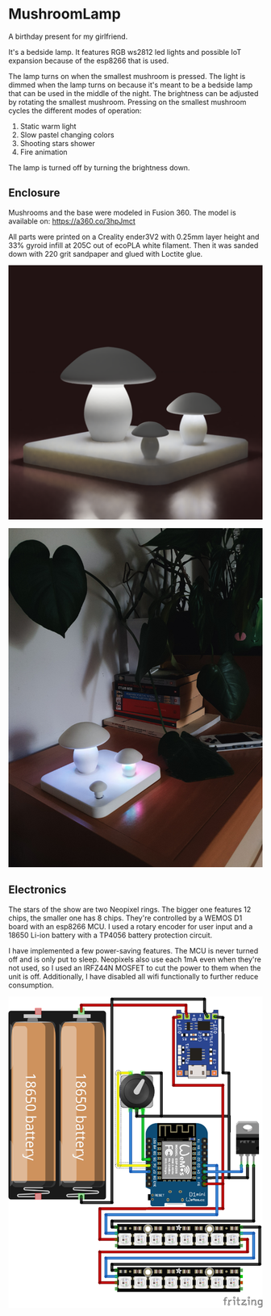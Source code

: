 # MushroomLamp
 
A birthday present for my girlfriend. 

It's a bedside lamp. It features RGB ws2812 led lights and possible IoT expansion because of the esp8266 that is used. 

The lamp turns on when the smallest mushroom is pressed. The light is dimmed when the lamp turns on because it's meant to be a bedside lamp that can be used in the middle of the night. The brightness can be adjusted by rotating the smallest mushroom. Pressing on the smallest mushroom cycles the different modes of operation:

1. Static warm light
2. Slow pastel changing colors
3. Shooting stars shower
4. Fire animation 

The lamp is turned off by turning the brightness down.



## Enclosure

Mushrooms and the base were modeled in Fusion 360. The model is available on: https://a360.co/3hpJmct


All parts were printed on a Creality ender3V2 with 0.25mm layer height and 33% gyroid infill at 205C out of ecoPLA white filament. Then it was sanded down with 220 grit sandpaper and glued with Loctite glue.


![Render](/assets/render1.png)


![Photo](/assets/photo1.jpg)



## Electronics

The stars of the show are two Neopixel rings. The bigger one features 12 chips, the smaller one has 8 chips. They're controlled by a WEMOS D1 board with an esp8266 MCU. I used a rotary encoder for user input and a 18650 Li-ion battery with a TP4056 battery protection circuit.

I have implemented a few power-saving features. The MCU is never turned off and is only put to sleep. Neopixels also use each 1mA even when they're not used, so I used an IRFZ44N MOSFET to cut the power to them when the unit is off. Additionally, I have disabled all wifi functionally to further reduce consumption.


![Circuit](/assets/circuit.png)


